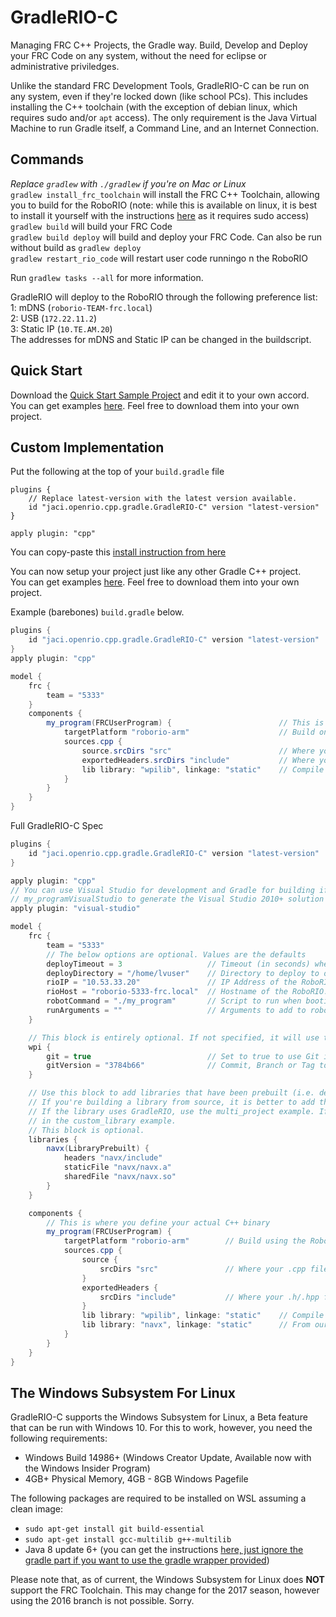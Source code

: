 # GradleRIO-C
Managing FRC C++ Projects, the Gradle way. Build, Develop and Deploy your FRC Code on any system, without the need for eclipse or administrative priviledges.

Unlike the standard FRC Development Tools, GradleRIO-C can be run on any system, even if they're locked down (like school PCs). This includes installing
the C++ toolchain (with the exception of debian linux, which requires sudo and/or `apt` access). The only requirement is the Java Virtual Machine to run Gradle itself, a Command Line, and an Internet Connection.

## Commands
_Replace `gradlew` with `./gradlew` if you're on Mac or Linux_  
`gradlew install_frc_toolchain` will install the FRC C++ Toolchain, allowing you to build for the RoboRIO (note: while this is available on linux, it is best to install it yourself with the instructions [here](http://first.wpi.edu/FRC/roborio/toolchains/FRCLinuxToolchain2016.txt) as it requires sudo access)  
`gradlew build` will build your FRC Code  
`gradlew build deploy` will build and deploy your FRC Code. Can also be run without build as `gradlew deploy`  
`gradlew restart_rio_code` will restart user code runningo n the RoboRIO

Run `gradlew tasks --all` for more information.


GradleRIO will deploy to the RoboRIO through the following preference list:  
1: mDNS (`roborio-TEAM-frc.local`)  
2: USB (`172.22.11.2`)  
3: Static IP (`10.TE.AM.20`)   
The addresses for mDNS and Static IP can be changed in the buildscript.

## Quick Start
Download the [Quick Start Sample Project](Quickstart.zip) and edit it to your own accord.
You can get examples [here](examples/). Feel free to download them into your own project.

## Custom Implementation
Put the following at the top of your `build.gradle` file
```
plugins {
    // Replace latest-version with the latest version available.
    id "jaci.openrio.cpp.gradle.GradleRIO-C" version "latest-version"
}

apply plugin: "cpp"
```
You can copy-paste this [install instruction from here](https://plugins.gradle.org/plugin/jaci.openrio.cpp.gradle.GradleRIO-C)

You can now setup your project just like any other Gradle C++ project.  
You can get examples [here](examples/). Feel free to download them into your own project.

Example (barebones) `build.gradle` below.

```gradle
plugins {
    id "jaci.openrio.cpp.gradle.GradleRIO-C" version "latest-version"
}
apply plugin: "cpp"

model {
    frc {
        team = "5333"
    }
    components {
        my_program(FRCUserProgram) {                        // This is your program, my_program
            targetPlatform "roborio-arm"                    // Build on the RoboRIO
            sources.cpp {
                source.srcDirs "src"                        // Where your .cpp files are stored
                exportedHeaders.srcDirs "include"           // Where your .h / .hpp files are stored
                lib library: "wpilib", linkage: "static"    // Compile with WPILib
            }
        }
    }
}
```

Full GradleRIO-C Spec
```gradle
plugins {
    id "jaci.openrio.cpp.gradle.GradleRIO-C" version "latest-version"
}

apply plugin: "cpp"
// You can use Visual Studio for development and Gradle for building if you so desire.
// my_programVisualStudio to generate the Visual Studio 2010+ solution file
apply plugin: "visual-studio"

model {
    frc {
        team = "5333"
        // The below options are optional. Values are the defaults
        deployTimeout = 3                   // Timeout (in seconds) when trying to find the RoboRIO on the network
        deployDirectory = "/home/lvuser"    // Directory to deploy to on the RoboRIO
        rioIP = "10.53.33.20"               // IP Address of the RoboRIO. This is automatically calculated from team number
        rioHost = "roborio-5333-frc.local"  // Hostname of the RoboRIO. This is automatically calculated from team number
        robotCommand = "./my_program"       // Script to run when booting the RoboRIO. This is automatically calculated based on the components below
        runArguments = ""                   // Arguments to add to robotCommand. No effect if robotCommand is manually set
    }

    // This block is entirely optional. If not specified, it will use the WPILib included with the WPILib Eclipse Plugins.
    wpi {
        git = true                          // Set to true to use Git instead of the local WPILib (github/wpilibsuite/allwpilib)
        gitVersion = "3784b66"              // Commit, Branch or Tag to checkout before building
    }

    // Use this block to add libraries that have been prebuilt (i.e. device libraries like NavX, or other code)
    // If you're building a library from source, it is better to add that as a dependency or as another component.
    // If the library uses GradleRIO, use the multi_project example. If it doesn't, you can add the sources as shown
    // in the custom_library example. 
    // This block is optional.
    libraries {
        navx(LibraryPrebuilt) {
            headers "navx/include"
            staticFile "navx/navx.a"
            sharedFile "navx/navx.so"
        }
    }

    components {
        // This is where you define your actual C++ binary
        my_program(FRCUserProgram) {
            targetPlatform "roborio-arm"        // Build using the RoboRIO Toolchain
            sources.cpp {
                source {
                    srcDirs "src"               // Where your .cpp files are stored
                }
                exportedHeaders {
                    srcDirs "include"           // Where your .h/.hpp files are stored
                }
                lib library: "wpilib", linkage: "static"    // Compile with WPILib
                lib library: "navx", linkage: "static"      // From our libraries {} block
            }
        }
    }
}
```

## The Windows Subsystem For Linux
GradleRIO-C supports the Windows Subsystem for Linux, a Beta feature that can be run with Windows 10. For this to work, however, you need the following requirements:
- Windows Build 14986+ (Windows Creator Update, Available now with the Windows Insider Program)
- 4GB+ Physical Memory, 4GB - 8GB Windows Pagefile

The following packages are required to be installed on WSL assuming a clean image:
- `sudo apt-get install git build-essential`
- `sudo apt-get install gcc-multilib g++-multilib`
- Java 8 update 6+ (you can get the instructions [here, just ignore the gradle part if you want to use the gradle wrapper provided](https://github.com/Microsoft/BashOnWindows/issues/196#issuecomment-225305971))

Please note that, as of current, the Windows Subsystem for Linux does **NOT** support the FRC Toolchain. This may change for the 2017 season, however using the 2016 branch is not possible. Sorry.
